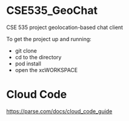 CSE535_GeoChat
==============

CSE 535 project geolocation-based chat client

To get the project up and running:
- git clone
- cd to the directory
- pod install
- open the xcWORKSPACE 


Cloud Code
==============

https://parse.com/docs/cloud_code_guide

